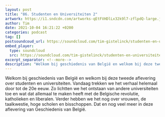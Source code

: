 ```yaml
---
layout: post
title: "86. Studenten en Universiteiten 2"
artwork: https://i1.sndcdn.com/artworks-qEtFVHDlLx32k9l7-zflpdQ-large.jpg
author: Tim
date: 2021-10-04 16:21:22 +0200
categories: podcast
tag: []
postsoundcoud_url: https://soundcloud.com/tim-gistelinck/studenten-en-universiteiten-2
embed_player:
  type: soundcloud
  src: https://soundcloud.com/tim-gistelinck/studenten-en-universiteiten-2
excerpt_separator: <!--more-->
description: "Welkom bij geschiedenis van België en welkom bij deze tweede aflevering over studenten en universiteiten."
---
```

Welkom bij geschiedenis van België en welkom bij deze tweede aflevering over studenten en universiteiten. Vandaag trekken we het verhaal helemaal door tot de 20e eeuw. Zo lichtten we het ontstaan van andere universiteiten toe en wat dat allemaal te maken heeft met de Belgische revolutie, katholieken en liberalen. Verder hebben we het nog over vrouwen, de taalkwestie, hoge scholen en bisschoppen. Dat en nog veel meer in deze aflevering van Geschiedenis van België.